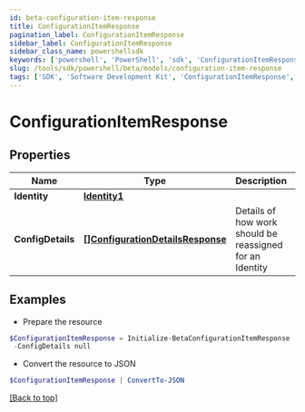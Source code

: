 ```yaml
---
id: beta-configuration-item-response
title: ConfigurationItemResponse
pagination_label: ConfigurationItemResponse
sidebar_label: ConfigurationItemResponse
sidebar_class_name: powershellsdk
keywords: ['powershell', 'PowerShell', 'sdk', 'ConfigurationItemResponse', 'BetaConfigurationItemResponse'] 
slug: /tools/sdk/powershell/beta/models/configuration-item-response
tags: ['SDK', 'Software Development Kit', 'ConfigurationItemResponse', 'BetaConfigurationItemResponse']
---
```



# ConfigurationItemResponse

## Properties

Name | Type | Description | Notes
------------ | ------------- | ------------- | -------------
**Identity** | [**Identity1**](identity1) |  | [optional] 
**ConfigDetails** | [**[]ConfigurationDetailsResponse**](configuration-details-response) | Details of how work should be reassigned for an Identity | [optional] 

## Examples

- Prepare the resource
```powershell
$ConfigurationItemResponse = Initialize-BetaConfigurationItemResponse  -Identity null `
 -ConfigDetails null
```

- Convert the resource to JSON
```powershell
$ConfigurationItemResponse | ConvertTo-JSON
```


[[Back to top]](#) 

